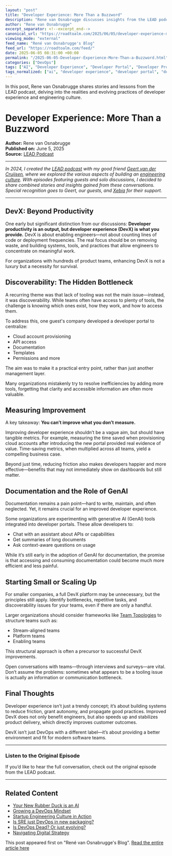 ```yaml
---
layout: "post"
title: "Developer Experience: More Than a Buzzword"
description: "Rene van Osnabrugge discusses insights from the LEAD podcast, focusing on practical aspects of developer experience (DevX) beyond productivity. He explores topics such as tooling, discoverability, measurement, the role of documentation, generative AI, and strategies to enhance engineering culture at different organization sizes."
author: "Rene van Osnabrugge"
excerpt_separator: <!--excerpt_end-->
canonical_url: "https://roadtoalm.com/2025/06/05/developer-experience-more-than-a-buzzword/"
viewing_mode: "external"
feed_name: "René van Osnabrugge's Blog"
feed_url: "https://roadtoalm.com/feed/"
date: 2025-06-05 08:31:00 +00:00
permalink: "/2025-06-05-Developer-Experience-More-Than-a-Buzzword.html"
categories: ["DevOps"]
tags: ["AI", "Developer Experience", "Developer Portal", "Developer Productivity", "DevOps", "DevX", "Discoverability", "Documentation", "Engineering Culture", "Generative AI", "Lead Podcast", "Measurement", "Posts", "Team Topologies", "Tooling", "Uncategorized"]
tags_normalized: ["ai", "developer experience", "developer portal", "developer productivity", "devops", "devx", "discoverability", "documentation", "engineering culture", "generative ai", "lead podcast", "measurement", "posts", "team topologies", "tooling", "uncategorized"]
---
```


In this post, Rene van Osnabrugge shares stories and lessons from the LEAD podcast, delving into the realities and evolving practices of developer experience and engineering culture.<!--excerpt_end-->

# Developer Experience: More Than a Buzzword

**Author:** Rene van Osnabrugge  
**Published on:** June 5, 2025  
**Source:** [LEAD Podcast](https://lead-podcast.io)

---

*In 2024, I created the [LEAD podcast](https://lead-podcast.io) with my good friend [Geert van der Cruijsen](https://www.linkedin.com/in/geertvandercruijsen), where we explored the various aspects of building an [engineering culture](https://roadtoalm.com/2023/01/17/building-an-engineering-culture/). With episodes featuring guests and solo discussions, I decided to share combined stories and insights gained from these conversations. Special recognition goes to Geert, our guests, and [Xebia](https://xebia.com) for their support.*

---

## DevX: Beyond Productivity

One early but significant distinction from our discussions: **Developer productivity is an output, but developer experience (DevX) is what you provide.** DevX is about enabling engineers—not about counting lines of code or deployment frequencies. The real focus should be on removing waste, and building systems, tools, and practices that allow engineers to concentrate on meaningful work.

For organizations with hundreds of product teams, enhancing DevX is not a luxury but a necessity for survival.

## Discoverability: The Hidden Bottleneck

A recurring theme was that lack of tooling was not the main issue—instead, it was discoverability. While teams often have access to plenty of tools, the challenge is knowing which ones exist, how they work, and how to access them.

To address this, one guest's company developed a developer portal to centralize:

- Cloud account provisioning
- API access
- Documentation
- Templates
- Permissions and more

The aim was to make it a practical entry point, rather than just another management layer.

Many organizations mistakenly try to resolve inefficiencies by adding more tools, forgetting that clarity and accessible information are often more valuable.

## Measuring Improvement

A key takeaway: **You can’t improve what you don’t measure.**

Improving developer experience shouldn’t be a vague aim, but should have tangible metrics. For example, measuring the time saved when provisioning cloud accounts after introducing the new portal provided real evidence of value. Time-saving metrics, when multiplied across all teams, yield a compelling business case.

Beyond just time, reducing friction also makes developers happier and more effective—benefits that may not immediately show on dashboards but still matter.

## Documentation and the Role of GenAI

Documentation remains a pain point—hard to write, maintain, and often neglected. Yet, it remains crucial for an improved developer experience.

Some organizations are experimenting with generative AI (GenAI) tools integrated into developer portals. These allow developers to:

- Chat with an assistant about APIs or capabilities
- Get summaries of long documents
- Ask context-aware questions on usage

While it’s still early in the adoption of GenAI for documentation, the promise is that accessing and consuming documentation could become much more efficient and less painful.

## Starting Small or Scaling Up

For smaller companies, a full DevX platform may be unnecessary, but the principles still apply. Identify bottlenecks, repetitive tasks, and discoverability issues for your teams, even if there are only a handful.

Larger organizations should consider frameworks like [Team Topologies](https://teamtopologies.com/) to structure teams such as:

- Stream-aligned teams
- Platform teams
- Enabling teams

This structural approach is often a precursor to successful DevX improvements.

Open conversations with teams—through interviews and surveys—are vital. Don’t assume the problems: sometimes what appears to be a tooling issue is actually an information or communication bottleneck.

## Final Thoughts

Developer experience isn’t just a trendy concept; it’s about building systems to reduce friction, grant autonomy, and propagate good practices. Improved DevX does not only benefit engineers, but also speeds up and stabilizes product delivery, which directly improves customer outcomes.

DevX isn’t just DevOps with a different label—it’s about providing a better environment and fit for modern software teams.

---

### Listen to the Original Episode

If you’d like to hear the full conversation, check out the original episode from the LEAD podcast.

---

## Related Content

- [Your New Rubber Duck is an AI](https://roadtoalm.com/2025/07/11/your-new-rubber-duck-is-an-ai/)
- [Growing a DevOps Mindset](https://roadtoalm.com/2025/06/27/growing-a-devops-mindset/)
- [Startup Engineering Culture in Action](https://roadtoalm.com/2025/06/18/startup-engineering-culture-in-action/)
- [Is SRE just DevOps in new packaging?](https://roadtoalm.com/2025/06/11/is-sre-just-devops-in-new-packaging/)
- [Is DevOps Dead? Or just evolving?](https://roadtoalm.com/2025/05/28/is-devops-dead-or-just-evolving/)
- [Navigating Digital Strategy](https://roadtoalm.com/2025/05/23/navigating-digital-strategy/)

This post appeared first on "René van Osnabrugge's Blog". [Read the entire article here](https://roadtoalm.com/2025/06/05/developer-experience-more-than-a-buzzword/)
